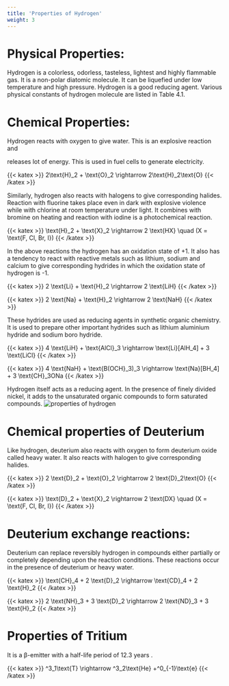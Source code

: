 ```yaml
---
title: 'Properties of Hydrogen'
weight: 3
---
```




# Physical Properties:

Hydrogen is a colorless, odorless, tasteless, lightest and highly flammable gas. It is a non-polar diatomic molecule. It can be liquefied under low temperature and high pressure. Hydrogen is a good reducing agent. Various physical constants of hydrogen molecule are listed in Table 4.1.

# Chemical Properties:

Hydrogen reacts with oxygen to give water. This is an explosive reaction and  

releases lot of energy. This is used in fuel cells to generate electricity.

{{< katex  >}}
2\text{H}_2 + \text{O}_2 \rightarrow 2\text{H}_2\text{O}
{{< /katex >}}


Similarly, hydrogen also reacts with halogens to give corresponding halides. Reaction with fluorine takes place even in dark with explosive violence while with chlorine at room temperature under light. It combines with bromine on heating and reaction with iodine is a photochemical reaction.

{{< katex  >}}
\text{H}_2 + \text{X}_2 \rightarrow 2 \text{HX} \quad (X = \text{F, Cl, Br, I})
{{< /katex >}}


In the above reactions the hydrogen has an oxidation state of +1. It also has a tendency to react with reactive metals such as lithium, sodium and calcium to give corresponding hydrides in which the oxidation state of hydrogen is -1.

{{< katex >}}
2 \text{Li} + \text{H}_2 \rightarrow 2 \text{LiH}
{{< /katex >}}

{{< katex  >}}
2 \text{Na} + \text{H}_2 \rightarrow 2 \text{NaH}
{{< /katex >}}


These hydrides are used as reducing agents in synthetic organic chemistry. It is used to prepare other important hydrides such as lithium aluminium hydride and sodium boro hydride.

{{< katex  >}}
4 \text{LiH} + \text{AlCl}_3 \rightarrow \text{Li}[AlH_4] + 3 \text{LiCl}
{{< /katex >}}


{{< katex  >}}
4 \text{NaH} + \text{B(OCH}_3)_3 \rightarrow \text{Na}[BH_4] + 3 \text{CH}_3ONa
{{< /katex >}}


Hydrogen itself acts as a reducing agent. In the presence of finely divided nickel, it adds to the unsaturated organic compounds to form saturated compounds.
![properties of hydrogen](nineteen.jpg)




  

# Chemical properties of Deuterium

Like hydrogen, deuterium also reacts with oxygen to form deuterium oxide called heavy water. It also reacts with halogen to give corresponding halides.

{{< katex >}}
2 \text{D}_2 + \text{O}_2 \rightarrow 2 \text{D}_2\text{O}
{{< /katex >}}


{{< katex  >}}
\text{D}_2 + \text{X}_2 \rightarrow 2 \text{DX} \quad (X = \text{F, Cl, Br, I})
{{< /katex >}}




# Deuterium exchange reactions:

Deuterium can replace reversibly hydrogen in compounds either partially or completely depending upon the reaction conditions. These reactions occur in the presence of deuterium or heavy water.

{{< katex  >}}
\text{CH}_4 + 2 \text{D}_2 \rightarrow \text{CD}_4 + 2 \text{H}_2
{{< /katex >}}


{{< katex  >}}
2 \text{NH}_3 + 3 \text{D}_2 \rightarrow 2 \text{ND}_3 + 3 \text{H}_2
{{< /katex >}}


# Properties of Tritium

It is a β-emitter with a half-life period of 12.3 years .

{{< katex  >}}
^3_1\text{T} \rightarrow ^3_2\text{He} +^0_{-1}\text{e}
{{< /katex >}}

